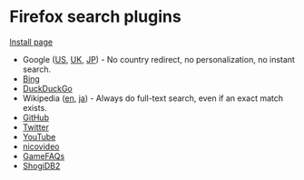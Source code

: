 Firefox search plugins
======================

[Install page](https://taotao54321.github.io/firefox-searchplugins/)

* Google
  ([US](https://www.google.com/?gws_rd=cr&pws=0),
   [UK](https://www.google.co.uk/?gws_rd=cr&pws=0),
   [JP](https://www.google.co.jp/?gws_rd=cr&pws=0)) - No country redirect, no personalization, no instant search.
* [Bing](https://www.bing.com/)
* [DuckDuckGo](https://duckduckgo.com/)
* Wikipedia
  ([en](https://en.wikipedia.org/),
   [ja](https://ja.wikipedia.org/)) - Always do full-text search, even if an exact match exists.
* [GitHub](https://github.com/)
* [Twitter](https://twitter.com/)
* [YouTube](https://www.youtube.com/)
* [nicovideo](http://www.nicovideo.jp/video_top)
* [GameFAQs](https://www.gamefaqs.com/)
* [ShogiDB2](https://shogidb2.com/)
